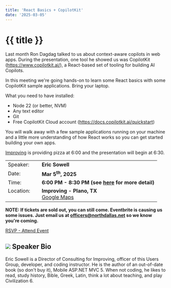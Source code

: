 ```yaml
---
title: 'React Basics + CopilotKit'
date: '2025-03-05'
---
```

# {{ title }}

Last month Ron Dagdag talked to us about context-aware copilots in web apps. During the presentation, one tool he showed us was CopilotKit (https://www.copilotkit.ai/), a React-based set of tooling for building AI Copilots.

In this meeting we're going hands-on to learn some React basics with some CopilotKit sample applications. Bring your laptop.

What you need to have installed:

* Node 22 (or better, NVM)
* Any text editor
* Git
* Free CopilotKit Cloud account (https://docs.copilotkit.ai/quickstart)

You will walk away with a few sample applications running on your machine and a little more understanding of how React works so you can get started building your own apps.

[Improving](https://improving.com/) is providing pizza at 6:00 and the presentation will begin at 6:30.

<table>
<tbody>
<tr><td>Speaker:</td><td>&nbsp;</td><td><b>Eric Sowell</b></td></tr>
<tr><td>Date:</td><td>&nbsp;</td><td><b>Mar 5<sup>th</sup>, 2025</b></td></tr>
<tr><td valign="top">Time:</td><td>&nbsp;</td><td><b>6:00 PM - 8:30 PM (see <a title="Location" href="/contact/">here</a> for more detail)</b></td></tr>
<tr><td valign="top">Location:</td><td>&nbsp;</td><td><b>Improving - Plano, TX</b><br><a title="Google" target="_blank" href="https://g.page/improving-dallas?share">Google Maps</a></td></tr>
</tbody>
</table>

**NOTE: If tickets are sold out, you can still come. Eventbrite is causing us some issues. Just email us at officers@northdallas.net so we know you're coming.**

[RSVP - Attend Event](https://www.eventbrite.com/e/react-basics-copilotkit-tickets-1267117856619?aff=oddtdtcreator)

## ![](/assets/img/icons/speakerbioicon.png) Speaker Bio

Eric Sowell is a Director of Consulting for Improving, officer of this Users Group, developer, and coding instructor. He is the author of an out-of-date book (so don't buy it), Mobile ASP.NET MVC 5. When not coding, he likes to read, study history, Bible, Greek, Latin, think a lot about teaching, and play Civilization 6.
